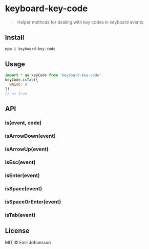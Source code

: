 # keyboard-key-code

> Helper methods for dealing with key codes in keyboard events.

## Install

```sh
npm i keyboard-key-code
```

## Usage

```js
import * as keyCode from 'keyboard-key-code'
keyCode.isTab({
  which: 9
})
// => true
```

## API

### is(event, code)

### isArrowDown(event)

### isArrowUp(event)

### isEsc(event)

### isEnter(event)

### isSpace(event)

### isSpaceOrEnter(event)

### isTab(event)

## License

MIT © Emil Johansson
